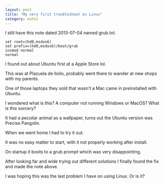 ```yaml
---
layout: post
title: "My very first troubleshoot on Linux"
category: notes
---
```


I still have this note dated 2013-07-04 named grub.txt.                                                                                                                                                                                                                      

```
set root=(hd0,msdos6)
set prefix=(hd0,msdos6)/boot/grub
insmod normal
normal
```

I found out about Ubuntu first at a Apple Store lol. 

This was at Plazuela de Iloilo, probably went there to wander at new shops with my parents.

One of those laptops they sold that wasn't a Mac came in preinstalled with Ubuntu.

I wondered what is this? A computer not running Windows or MacOS? What is this sorcery?

It had a peculiar animal as a wallpaper, turns out the Ubuntu version was Precise Pangolin.

When we went home I had to try it out.

It was no easy matter to start, with it not properly working after install.

On startup it boots to a grub prompt which was very disappointing.

After looking far and wide trying out different solutions I finally found the fix and made the note above.

I was hoping this was the last problem I have on using Linux. Or is it?